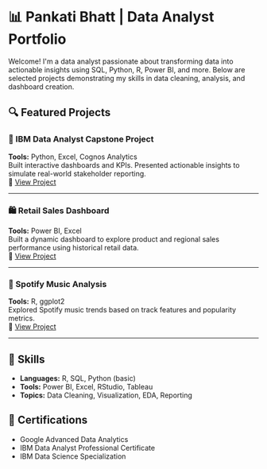 # 📊 Pankati Bhatt | Data Analyst Portfolio

Welcome! I'm a data analyst passionate about transforming data into actionable insights using SQL, Python, R, Power BI, and more. Below are selected projects demonstrating my skills in data cleaning, analysis, and dashboard creation.

## 🔍 Featured Projects

### 🔌 IBM Data Analyst Capstone Project
**Tools:** Python, Excel, Cognos Analytics  
Built interactive dashboards and KPIs. Presented actionable insights to simulate real-world stakeholder reporting.  
🔗 [View Project](https://github.com/Pankati/Data-Analyst-Capstone)

---

### 🛍️ Retail Sales Dashboard
**Tools:** Power BI, Excel  
Built a dynamic dashboard to explore product and regional sales performance using historical retail data.  
🔗 [View Project](./projects/retail-sales-dashboard)

---

### 🎵 Spotify Music Analysis
**Tools:** R, ggplot2  
Explored Spotify music trends based on track features and popularity metrics.  
🔗 [View Project](./projects/spotify-data-eda)

---

## 🧰 Skills

- **Languages:** R, SQL, Python (basic)
- **Tools:** Power BI, Excel, RStudio, Tableau
- **Topics:** Data Cleaning, Visualization, EDA, Reporting

## 📜 Certifications

- Google Advanced Data Analytics
- IBM Data Analyst Professional Certificate
- IBM Data Science Specialization
